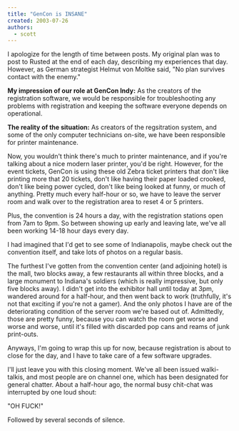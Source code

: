 ```yaml
---
title: "GenCon is INSANE"
created: 2003-07-26
authors: 
  - scott
---
```


I apologize for the length of time between posts. My original plan was to post to Rusted at the end of each day, describing my experiences that day. However, as German strategist Helmut von Moltke said, "No plan survives contact with the enemy."  
  
**My impression of our role at GenCon Indy:** As the creators of the registration software, we would be responsible for troubleshooting any problems with registration and keeping the software everyone depends on operational.  
  
**The reality of the situation:** As creators of the regsitration system, and some of the only computer technicians on-site, we have been responsible for printer maintenance.  
  
Now, you wouldn't think there's much to printer maintenance, and if you're talking about a nice modern laser printer, you'd be right. However, for the event tickets, GenCon is using these old Zebra ticket printers that don't like printing more that 20 tickets, don't like having their paper loaded crooked, don't like being power cycled, don't like being looked at funny, or much of anything. Pretty much every half-hour or so, we have to leave the server room and walk over to the registration area to reset 4 or 5 printers.  
  
Plus, the convention is 24 hours a day, with the registration stations open from 7am to 9pm. So between showing up early and leaving late, we've all been working 14-18 hour days every day.  
  
I had imagined that I'd get to see some of Indianapolis, maybe check out the convention itself, and take lots of photos on a regular basis.  
  
The furthest I've gotten from the convention center (and adjoining hotel) is the mall, two blocks away, a few restaurants all within three blocks, and a large monument to Indiana's soldiers (which is really impressive, but only five blocks away). I didn't get into the exhibitor hall until today at 3pm, wandered around for a half-hour, and then went back to work (truthfully, it's not that exciting if you're not a gamer). And the only photos I have are of the deteriorating condition of the server room we're based out of. Admittedly, those are pretty funny, because you can watch the room get worse and worse and worse, until it's filled with discarded pop cans and reams of junk print-outs.  
  
Anyways, I'm going to wrap this up for now, because registration is about to close for the day, and I have to take care of a few software upgrades.  
  
I'll just leave you with this closing moment. We've all been issued walki-talkis, and most people are on channel one, which has been designated for general chatter. About a half-hour ago, the normal busy chit-chat was interrupted by one loud shout:  
  
"OH FUCK!"  
  
Followed by several seconds of silence.
